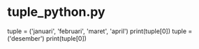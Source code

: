 # tuple_python.py
tuple = ('januari', 'februari', 'maret', 'april')  print(tuple[0])  tuple = ('desember') print(tuple[0])
